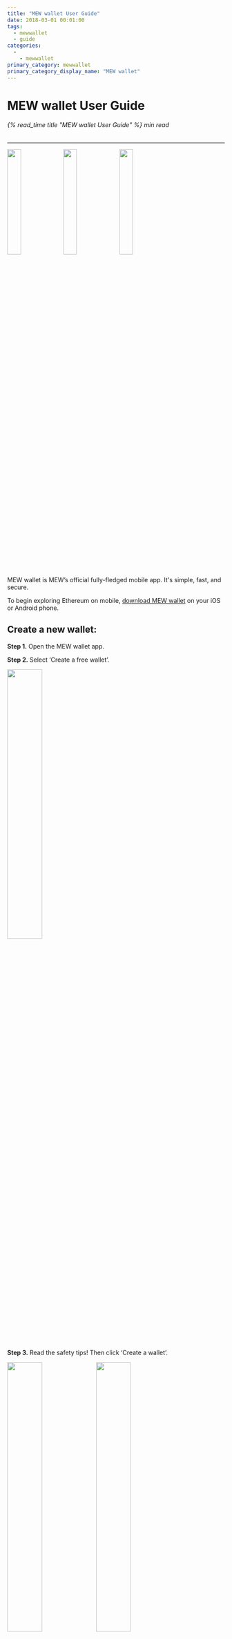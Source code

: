 ```yaml
---
title: "MEW wallet User Guide"
date: 2018-03-01 00:01:00
tags:
  - mewwallet
  - guide
categories:
  - 
    - mewwallet
primary_category: mewwallet
primary_category_display_name: "MEW wallet"
---
```

 
# __MEW wallet User Guide__
###### {% read_time title "MEW wallet User Guide" %} min read
***

<img src="/images/posts/mewconnect/meww1.jpg" width="25%" /> <img src="/images/posts/mewconnect/meww2.jpg" width="25%" /> <img src="/images/posts/mewconnect/meww3.jpg" width="25%" />

MEW wallet is MEW’s official fully-fledged mobile app. It's simple, fast, and secure.

To begin exploring Ethereum on mobile, [download MEW wallet](https://www.mewwallet.com/) on your iOS or Android phone.

## __Create a new wallet:__

**Step 1.** Open the MEW wallet app.

**Step 2.** Select ‘Create a free wallet’.

<img src="/images/posts/mewconnect/mcreate1.jpg" width="40%" />

**Step 3.** Read the safety tips! Then click ‘Create a wallet’.

<img src="/images/posts/mewconnect/mcreate2.jpg" width="40%" /> <img src="/images/posts/mewconnect/mcreate3.jpg" width="40%" />

**Step 4.** Choose a strong pin code.
* You can also enable additional biometric access, such as a fingerprint or facial recognition.

<img src="/images/posts/mewconnect/mcreate4.jpg" width="40%" /> <img src="/images/posts/mewconnect/mcreate5.jpg" width="40%" />

**Step 5.** Wait for your wallet to generate, then select ‘Start using MEW wallet’.

<img src="/images/posts/mewconnect/mcreate6.jpg" width="40%" /> <img src="/images/posts/mewconnect/mcreate7.jpg" width="40%" />


## __Back up your account:__
This step is crucial if you plan on using your wallet in the long term. We cannot recover your account for you, so you must keep track of this information yourself.

**Step 1.** After creating your wallet, select 'Backup Now'. Read the warning and continue.
* You can also head to ‘Settings’, then ‘View my recovery phrase’.

<img src="/images/posts/mewconnect/mbackup1.jpg" width="40%" />

<img src="/images/posts/mewconnect/mbackup2.jpg" width="40%" />

**Step 2.** Get a pen and a piece of paper, then write down the 24 words that appear.
* Keep these words in the same order as they appear, and double-check that it’s all spelled correctly.
* Ideally, you should write this phrase down 2 - 3 times on separate sheets of paper, stored in multiple secure locations.
* We cannot recover this phrase for you, and anyone that has access to it will have permanent access to your funds.

<img src="/images/posts/mewconnect/mbackup3.jpg" width="40%" />

**Step 3.** Pass a quick test on the device, and you're done!

<img src="/images/posts/mewconnect/mbackup4.jpg" width="40%" />


## __Buy ETH to start exploring:__
Everything on the Ethereum blockchain requires ETH for gas. You’ll need to acquire ETH to get started.

**Step 1.** Select ‘Buy Ether’ on the main page of the MEW wallet app.

<img src="/images/posts/mewconnect/mcreate7.jpg" width="40%" />

**Step 2.** Select the amount you’d like to buy, or enter a custom amount (up to $250 worth).
* If you're using iOS in the US, Apply Pay makes buying ETH as easy as clicking a button!

<img src="/images/posts/mewconnect/mewwallet1.png" width="40%" /> <img src="/images/posts/mewconnect/mewwallet2.png" width="40%" />

<img src="/images/posts/mewconnect/mbuyeth2.jpg" width="40%" />

**Step 3.** After being redirected to Wyre or Simplex, enter your details and finish the purchase.

<img src="/images/posts/mewconnect/mbuyeth3.jpg" width="40%" />

**Step 4.** Your new balance will reflect in your account!


## __Add more accounts:__
Create as many accounts as you want for savings, privacy, or organized token storage.

**Step 1.** Swipe left on your main account and select ‘Add account’.

<img src="/images/posts/mewconnect/madd1.jpg" width="40%" />

**Step 2.** Think of a nickname for this account, then choose ‘Add’.

<img src="/images/posts/mewconnect/madd2.jpg" width="40%" />

**Step 3.** Your new account should generate.
* This account is also tied to the recovery phrase from the ‘Back up your account’ section.
* When you restore your main account, all subsequent accounts will also be restored.

<img src="/images/posts/mewconnect/madd3.jpg" width="40%" />

**Step 4.** If you want to view all your accounts or hide any of them, you can do so through ‘Manage accounts’.

<img src="/images/posts/mewconnect/madd4.jpg" width="40%" />